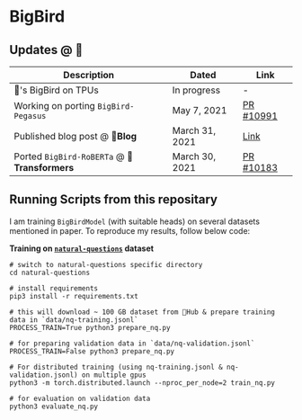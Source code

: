 # BigBird

## Updates @ 🤗

| Description                                   | Dated          | Link                                                                |
|-----------------------------------------------|----------------|---------------------------------------------------------------------|
| 🤗's BigBird on TPUs                          | In progress    | -                                                                   |
| Working on porting `BigBird-Pegasus`          | May 7, 2021    | [PR #10991](https://github.com/huggingface/transformers/pull/10991) |
| Published blog post @ **🤗Blog**              | March 31, 2021 | [Link](https://huggingface.co/blog/big-bird)                        |
| Ported `BigBird-RoBERTa` @ **🤗Transformers** | March 30, 2021 | [PR #10183](https://github.com/huggingface/transformers/pull/10183) |

## Running Scripts from this repositary

I am training `BigBirdModel` (with suitable heads) on several datasets mentioned in paper. To reproduce my results, follow below code:

**Training on [`natural-questions`](https://huggingface.co/datasets/natural_questions) dataset**

```shell
# switch to natural-questions specific directory
cd natural-questions

# install requirements
pip3 install -r requirements.txt

# this will download ~ 100 GB dataset from 🤗Hub & prepare training data in `data/nq-training.jsonl`
PROCESS_TRAIN=True python3 prepare_nq.py

# for preparing validation data in `data/nq-validation.jsonl`
PROCESS_TRAIN=False python3 prepare_nq.py

# For distributed training (using nq-training.jsonl & nq-validation.jsonl) on multiple gpus
python3 -m torch.distributed.launch --nproc_per_node=2 train_nq.py

# for evaluation on validation data
python3 evaluate_nq.py
```
